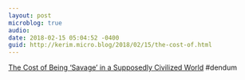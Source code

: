 ```yaml
---
layout: post
microblog: true
audio: 
date: 2018-02-15 05:04:52 -0400
guid: http://kerim.micro.blog/2018/02/15/the-cost-of.html
---
```

[The Cost of Being ‘Savage’ in a Supposedly Civilized World](https://www.nytimes.com/2018/02/06/magazine/the-cost-of-being-savage-in-a-supposedly-civilized-world.html) #dendum
